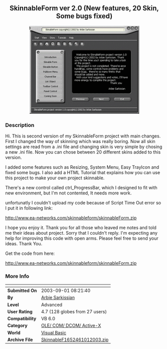 ﻿<div align="center">

## SkinnableForm ver 2\.0 \(New features, 20 Skin, Some bugs fixed\)

<img src="PIC2003101223353951.gif">
</div>

### Description

Hi. This is second version of my SkinnableForm project with main changes. First I changed the way of skinning which was really boring. Now all skin settings are read from a .ini file and changing skin is very simple by chosing a new .ini file. Now you can chose between 20 different skins added to this version.

I added some features such as Resizing, System Menu, Easy TrayIcon and fixed some bugs. I also add a HTML Tutorial that explains how you can use this project to make your own project skinnable.

There's a new control called ctrl_ProgressBar, which I designed to fit with new environment, but I'm not contented, It needs more work.

unfortunatly I couldn't upload my code because of Script Time Out error so I put it in following link:

http://www.ea-networks.com/skinnableform/skinnableForm.zip

I hope you enjoy it. Thank you for all those who leaved me notes and told me their ideas about project. Sorry that I couldn't reply. I'm expecting any help for improving this code with open arms. Please feel free to send your ideas. Thank You.

Get the code from here:

http://www.ea-networks.com/skinnableform/skinnableForm.zip
 
### More Info
 


<span>             |<span>
---                |---
**Submitted On**   |2003-09-01 08:21:40
**By**             |[Arbie Sarkissian](https://github.com/Planet-Source-Code/PSCIndex/blob/master/ByAuthor/arbie-sarkissian.md)
**Level**          |Advanced
**User Rating**    |4.7 (128 globes from 27 users)
**Compatibility**  |VB 6\.0
**Category**       |[OLE/ COM/ DCOM/ Active\-X](https://github.com/Planet-Source-Code/PSCIndex/blob/master/ByCategory/ole-com-dcom-active-x__1-29.md)
**World**          |[Visual Basic](https://github.com/Planet-Source-Code/PSCIndex/blob/master/ByWorld/visual-basic.md)
**Archive File**   |[SkinnableF1652461012003\.zip](https://github.com/Planet-Source-Code/arbie-sarkissian-skinnableform-ver-2-0-new-features-20-skin-some-bugs-fixed__1-48927/archive/master.zip)









